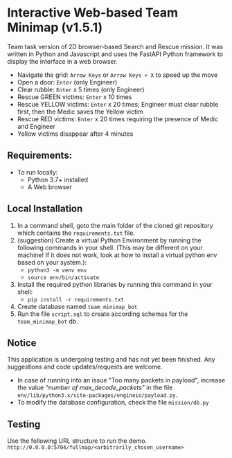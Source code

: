 # Interactive Web-based Team Minimap (v1.5.1)
Team task version of 2D browser-based Search and Rescue mission. It was written in Python and Javascript and uses the FastAPI Python framework to display the interface in a web browser. 

- Navigate the grid: `Arrow Keys` or `Arrow Keys + X` to speed up the move
- Open a door: `Enter` (only Engineer)
- Clear rubble: `Enter` x 5 times (only Engineer)
- Rescue GREEN victims: `Enter` x 10 times
- Rescue YELLOW victims: `Enter` x 20 times; Engineer must clear rubble first, then the Medic saves the Yellow victim
- Rescue RED victims: `Enter` x 20 times requiring the presence of Medic and Engineer
- Yellow victims disappear after 4 minutes

## Requirements:
- To run locally:
    - Python 3.7+ installed
    - A Web browser

## Local Installation
1. In a command shell, goto the main folder of the cloned git repository which contains the `requirements.txt` file.
2. (suggestion) Create a virtual Python Environment by running the following commands in your shell. (This may be different on your machine!  If it does not work, look at how to install a virtual python env based on your system.):
    - `python3 -m venv env`
    - `source env/bin/activate`
3. Install the required python libraries by running this command in your shell:
    - `pip install -r requirements.txt`
4. Create database named `team_minimap_bot`
5. Run the file `script.sql` to create according schemas for the `team_minimap_bot` db. 

## Notice
This application is undergoing testing and has not yet been finished. Any suggestions and code updates/requests are welcome.
+ In case of running into an issue "Too many packets in payload", increase the value *"number of max_decode_packets"* in the file `env/lib/python3.x/site-packages/engineio/payload.py`. 
+ To modify the database configuration, check the file `mission/db.py`

## Testing
Use the following URL structure to run the demo.
`http://0.0.0.0:5704/fullmap/<arbitrarily_chosen_username>`



